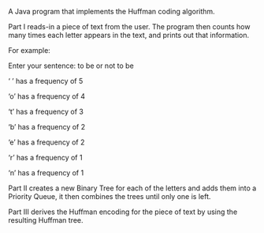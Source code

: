 A Java program that implements the Huffman coding algorithm.

Part I reads-in a piece of text from the user. The program then counts how
many times each letter appears in the text, and prints out that information.

For example:

Enter your sentence: to be or not to be

‘ ’ has a frequency of 5

‘o’ has a frequency of 4

‘t’ has a frequency of 3

‘b’ has a frequency of 2

‘e’ has a frequency of 2

‘r’ has a frequency of 1

‘n’ has a frequency of 1

Part II creates a new Binary Tree for each of the letters and adds them into a
Priority Queue, it then combines the trees until only one is left.

Part III derives the Huffman encoding for the piece of
text by using the resulting Huffman tree.
